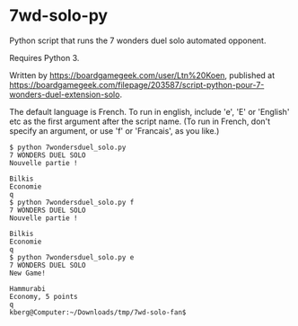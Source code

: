 # 7wd-solo-py
Python script that runs the 7 wonders duel solo automated opponent.

Requires Python 3.

Written by https://boardgamegeek.com/user/Ltn%20Koen, published at https://boardgamegeek.com/filepage/203587/script-python-pour-7-wonders-duel-extension-solo.

The default language is French. To run in english, include 'e', 'E' or 'English' etc as the first argument after the script name. (To run in French, don't specify an argument, or use 'f' or 'Francais', as you like.)

```
$ python 7wondersduel_solo.py
7 WONDERS DUEL SOLO
Nouvelle partie !

Bilkis
Economie
q
$ python 7wondersduel_solo.py f
7 WONDERS DUEL SOLO
Nouvelle partie !

Bilkis
Economie
q    
$ python 7wondersduel_solo.py e
7 WONDERS DUEL SOLO
New Game!

Hammurabi
Economy, 5 points
q
kberg@Computer:~/Downloads/tmp/7wd-solo-fan$ 
```
